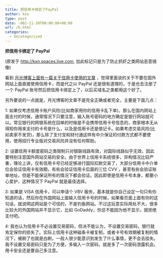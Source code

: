 ```yaml
---
title: 把信用卡绑定了PayPal
author: kxn
type: post
date: -001-11-30T00:00:00+00:00
url: /6.html
categories:
  - Uncategorized
---
```


<span><b>把信用卡绑定了 PayPal</b></span>

(原发于 http://kxn.spaces.live.com, 加此标记只是为了防止抓虾之类网站恶意镜像)

看到 [][1][月光博客上面有一篇关于信用卡使用的文章][2] ，觉得里面说的关于不要在国外网站上面直接使用信用卡，而是代之以 PayPal 还是很有道理的，于是也去注册了一个 PayPal 账号然后把信用卡绑定上了，以后买域名之类都用这个好了。

另外要说的一点就是，月光博客的文章不是完全正确或者完全，主要是下面几点：

1: 如果仅考虑信用卡账户风险(比如商家用你的信用卡乱下单)，那么在国内网站上面支付的时候，通常情况下只要注意，输入账号密码的地方确定是银行网站就可以。常见银行的网银系统在回单的时候是不会携带信用卡号信息的，商家根本无从得知你用来支付的卡号是什么，以及是信用卡还是借记卡。如果考虑交易风险(比如卖家不发货)，那么除了支付宝和财付通这样有中介保证的付款方式都不要使用，使用招行专业版对交易风险并没有任何帮助。

2: 设置信用卡额度密码之类限制只对银联线路有效，对国际线路似乎无效，因此要特别注意国外网站交易的安全。由于世界上信用卡系统很多，异构情况比较严重，理论上讲，仅有信用卡号已经足够进行国际扣款交易了，大部分信用卡中介单位会验证信用卡有效期，有些会验证信用卡后面的三位 CVV ，甚至有些会验证账单地址，但是不能保证所有的情况下都会验证。因此即使是信用卡号本身，都要小心爱护，这种情况下 PayPal 就是最佳选择。

3: 如果是 VISA 信用卡，可以申请个 VBV 服务，基本就是你自己设定一句只有你知道的话，然后你在外国网站上面输入信用卡号的时候，如果看页面上面有你的这句话，就说明这网站是个可信的，不是钓鱼网站。不过这玩意实际用处不大，很多比较大的外国网站并不显示它，比如 GoDaddy，你总不能因为他不显示，就拒绝支付吧。

4: 我也认为信用卡不必设置交易密码，但决不能认为，不设置交易密码，银行就肯定保你的损失了。实际上信用卡这种磁条卡被复制，或者卡号有效期被复制的情况下，被刷了也就是白刷，一般人很少能意识到发生了什么事情，更不会去挂失。我不设置交易密码只是为了方便，多输入一次密码，就是多了一次密码泄露机会。用卡安全还是要自己多注意。

[1]: http://www.williamlong.info/archives/1335.html "月光博客"
[2]: http://www.williamlong.info/archives/1335.html "月光博客上面有一篇关于信用卡使用的文章"
